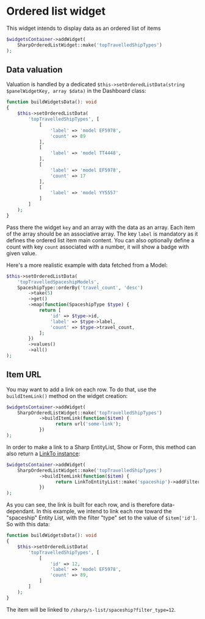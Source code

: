 # Ordered list widget

This widget intends to display data as an ordered list of items

```php
$widgetsContainer->addWidget(
    SharpOrderedListWidget::make('topTravelledShipTypes')
);
```

## Data valuation

Valuation is handled by a dedicated `$this->setOrderedListData(string $panelWidgetKey, array $data)` in the Dashboard class:

```php
function buildWidgetsData(): void
{
    $this->setOrderedListData(
        'topTravelledShipTypes', [
            [
                'label' => 'model EF5978',
                'count' => 89
            ],
            [
                'label' => 'model TT4448',
            ],
            [
                'label' => 'model EF5978',
                'count' => 17
            ],
            [
                'label' => 'model YY5557'
            ]
        ]
    );
}
```

Pass there the widget `key` and an array with the data as an array. Each item of the array should be an associative array. The key `label` is mandatory as it defines the ordered list item main content. 
You can also optionally define a count with key `count` associated with a number, it will show a badge with given value.

Here's a more realistic example with data fetched from a Model:

```php
$this->setOrderedListData(
    'topTravelledSpaceshipModels',
    SpaceshipType::orderBy('travel_count', 'desc')
        ->take(5)
        ->get()
        ->map(function(SpaceshipType $type) {
            return [
                'id' => $type->id,
                'label' => $type->label,
                'count' => $type->travel_count,
            ];
        })
        ->values()
        ->all()
);
``` 

## Item URL

You may want to add a link on each row. To do that, use the `buildItemLink()` method on the widget creation:

```php
$widgetsContainer->addWidget(
    SharpOrderedListWidget::make('topTravelledShipTypes')
            ->buildItemLink(function($item) {
                  return url('some-link');
            })
);
```

In order to make a link to a Sharp EntityList, Show or Form, this method can also return a [LinkTo instance](../link-to.md):

```php
$widgetsContainer->addWidget(
    SharpOrderedListWidget::make('topTravelledShipTypes')
            ->buildItemLink(function($item) {
                  return LinkToEntityList::make('spaceship')->addFilter('type', $item['id']); 
            })
);
```

As you can see, the link is built for each row, and is therefore data-dependant. 
In this example, we intend to link each row toward the "spaceship" Entity List, with the filter "type" set to the value of `$item['id']`. So with this data:

```php
function buildWidgetsData(): void
{
    $this->setOrderedListData(
        'topTravelledShipTypes', [
            [
                'id' => 12,
                'label' => 'model EF5978',
                'count' => 89,
            ]
        ]
    );
}
```

The item will be linked to `/sharp/s-list/spaceship?filter_type=12`. 
